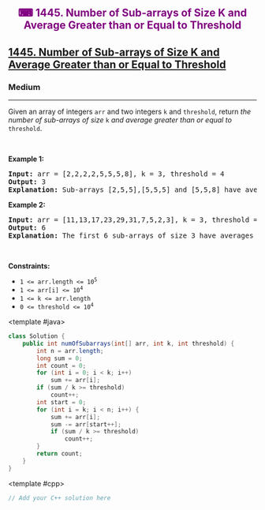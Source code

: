 <div align = "center">
<h style = "margin-bottom: 0px; margin-top: 0px; color : purple;" align = "center" class = "header">

## ⌨ 1445. Number of Sub-arrays of Size K and Average Greater than or Equal to Threshold

</h>
</div>

<h2><a href="https://leetcode.com/problems/number-of-sub-arrays-of-size-k-and-average-greater-than-or-equal-to-threshold" target = "_blank">1445. Number of Sub-arrays of Size K and Average Greater than or Equal to Threshold</a></h2><h3>Medium</h3><hr><p>Given an array of integers <code>arr</code> and two integers <code>k</code> and <code>threshold</code>, return <em>the number of sub-arrays of size </em><code>k</code><em> and average greater than or equal to </em><code>threshold</code>.</p>

<p>&nbsp;</p>
<p><strong class="example">Example 1:</strong></p>

<pre>
<strong>Input:</strong> arr = [2,2,2,2,5,5,5,8], k = 3, threshold = 4
<strong>Output:</strong> 3
<strong>Explanation:</strong> Sub-arrays [2,5,5],[5,5,5] and [5,5,8] have averages 4, 5 and 6 respectively. All other sub-arrays of size 3 have averages less than 4 (the threshold).
</pre>

<p><strong class="example">Example 2:</strong></p>

<pre>
<strong>Input:</strong> arr = [11,13,17,23,29,31,7,5,2,3], k = 3, threshold = 5
<strong>Output:</strong> 6
<strong>Explanation:</strong> The first 6 sub-arrays of size 3 have averages greater than 5. Note that averages are not integers.
</pre>

<p>&nbsp;</p>
<p><strong>Constraints:</strong></p>

<ul>
	<li><code>1 &lt;= arr.length &lt;= 10<sup>5</sup></code></li>
	<li><code>1 &lt;= arr[i] &lt;= 10<sup>4</sup></code></li>
	<li><code>1 &lt;= k &lt;= arr.length</code></li>
	<li><code>0 &lt;= threshold &lt;= 10<sup>4</sup></code></li>
</ul>

<CodeTabs :languages="[ { name: 'C++', slot: 'cpp' }, { name: 'Java', slot: 'java' } ]">

<template #java>

```java
class Solution {
    public int numOfSubarrays(int[] arr, int k, int threshold) {
        int n = arr.length;
        long sum = 0;
        int count = 0;
        for (int i = 0; i < k; i++)
            sum += arr[i];
        if (sum / k >= threshold)
            count++;
        int start = 0;
        for (int i = k; i < n; i++) {
            sum += arr[i];
            sum -= arr[start++];
            if (sum / k >= threshold)
                count++;
        }
        return count;
    }
}
```

</template>

<template #cpp>

```cpp
// Add your C++ solution here
```

</template>

</CodeTabs>
